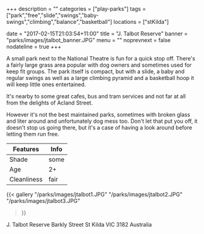 +++
description = ""
categories = ["play-parks"]
tags = ["park","free","slide","swings","baby-swings","climbing","balance","basketball"]
locations = ["stKilda"]

date = "2017-02-15T21:03:54+11:00"
title = "J. Talbot Reserve"
banner = "parks/images/jtalbot_banner.JPG"
menu = ""
noprevnext = false
nodateline = true
+++

A small park next to the National Theatre is fun for a quick stop off. There's a fairly large grass area popular with dog owners and sometimes used for keep fit groups. The park itself is compact, but with a slide, a baby and regular swings as well as a large climbing pyramid and a basketball hoop it will keep little ones entertained.

It's nearby to some great cafes, bus and tram services and not far at all from the delights of Acland Street.

However it's not the best maintained parks, sometimes with broken glass and liter around and unfortunately dog mess too. Don't let that put you off, it doesn't stop us going there, but it's a case of having a look around before letting them run free.

Features  | Info
  ------------- | -------------
  Shade  | some
  Age  | 2+
  Cleanliness | fair
  
{{< gallery
    "/parks/images/jtalbot1.JPG"
    "/parks/images/jtalbot2.JPG"
    "/parks/images/jtalbot3.JPG"
>}}

J. Talbot Reserve
Barkly Street
St Kilda VIC 3182
Australia